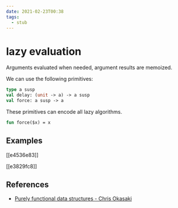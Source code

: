 ```yaml
---
date: 2021-02-23T00:38
tags: 
  - stub
---
```


# lazy evaluation

Arguments evaluated when needed, argument results are memoized.

We can use the following primitives:

```ocaml
type a susp
val delay: (unit -> a) -> a susp
val force: a susp -> a
```

These primitives can encode all lazy algorithms.

```ocaml
fun force($x) = x
```

## Examples

[[e4536e83]]

[[e3829fc8]]


## References

- [Purely functional data structures - Chris Okasaki](https://www.cs.cmu.edu/~rwh/theses/okasaki.pdf)
